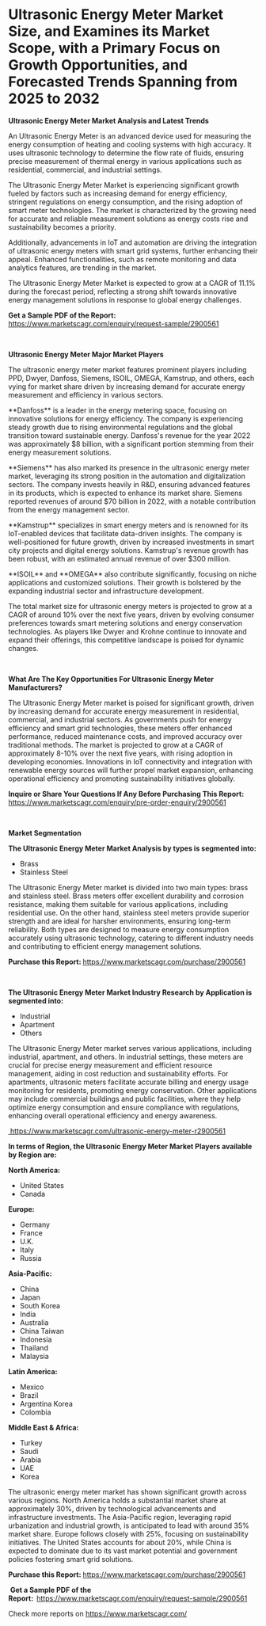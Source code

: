 <p><h1>Ultrasonic Energy Meter Market Size, and Examines its Market Scope, with a Primary Focus on Growth Opportunities, and Forecasted Trends Spanning from 2025 to 2032</h1></p><p><strong>Ultrasonic Energy Meter Market Analysis and Latest Trends</strong></p>
<p><p>An Ultrasonic Energy Meter is an advanced device used for measuring the energy consumption of heating and cooling systems with high accuracy. It uses ultrasonic technology to determine the flow rate of fluids, ensuring precise measurement of thermal energy in various applications such as residential, commercial, and industrial settings. </p><p>The Ultrasonic Energy Meter Market is experiencing significant growth fueled by factors such as increasing demand for energy efficiency, stringent regulations on energy consumption, and the rising adoption of smart meter technologies. The market is characterized by the growing need for accurate and reliable measurement solutions as energy costs rise and sustainability becomes a priority. </p><p>Additionally, advancements in IoT and automation are driving the integration of ultrasonic energy meters with smart grid systems, further enhancing their appeal. Enhanced functionalities, such as remote monitoring and data analytics features, are trending in the market. </p><p>The Ultrasonic Energy Meter Market is expected to grow at a CAGR of 11.1% during the forecast period, reflecting a strong shift towards innovative energy management solutions in response to global energy challenges.</p></p>
<p><strong>Get a Sample PDF of the Report:&nbsp;</strong> <a href="https://www.marketscagr.com/enquiry/request-sample/2900561?utm_campaign=2809&utm_medium=2&utm_source=Github&utm_content=ia&utm_term=16032025&utm_id=ultrasonic-energy-meter">https://www.marketscagr.com/enquiry/request-sample/2900561</a></p>
<p>&nbsp;</p>
<p><strong>Ultrasonic Energy Meter Major Market Players</strong></p>
<p><p>The ultrasonic energy meter market features prominent players including PPD, Dwyer, Danfoss, Siemens, ISOIL, OMEGA, Kamstrup, and others, each vying for market share driven by increasing demand for accurate energy measurement and efficiency in various sectors.</p><p>**Danfoss** is a leader in the energy metering space, focusing on innovative solutions for energy efficiency. The company is experiencing steady growth due to rising environmental regulations and the global transition toward sustainable energy. Danfoss's revenue for the year 2022 was approximately $8 billion, with a significant portion stemming from their energy measurement solutions.</p><p>**Siemens** has also marked its presence in the ultrasonic energy meter market, leveraging its strong position in the automation and digitalization sectors. The company invests heavily in R&D, ensuring advanced features in its products, which is expected to enhance its market share. Siemens reported revenues of around $70 billion in 2022, with a notable contribution from the energy management sector.</p><p>**Kamstrup** specializes in smart energy meters and is renowned for its IoT-enabled devices that facilitate data-driven insights. The company is well-positioned for future growth, driven by increased investments in smart city projects and digital energy solutions. Kamstrup's revenue growth has been robust, with an estimated annual revenue of over $300 million.</p><p>**ISOIL** and **OMEGA** also contribute significantly, focusing on niche applications and customized solutions. Their growth is bolstered by the expanding industrial sector and infrastructure development. </p><p>The total market size for ultrasonic energy meters is projected to grow at a CAGR of around 10% over the next five years, driven by evolving consumer preferences towards smart metering solutions and energy conservation technologies. As players like Dwyer and Krohne continue to innovate and expand their offerings, this competitive landscape is poised for dynamic changes.</p></p>
<p>&nbsp;</p>
<p><strong>What Are The Key Opportunities For Ultrasonic Energy Meter Manufacturers?</strong></p>
<p><p>The Ultrasonic Energy Meter market is poised for significant growth, driven by increasing demand for accurate energy measurement in residential, commercial, and industrial sectors. As governments push for energy efficiency and smart grid technologies, these meters offer enhanced performance, reduced maintenance costs, and improved accuracy over traditional methods. The market is projected to grow at a CAGR of approximately 8-10% over the next five years, with rising adoption in developing economies. Innovations in IoT connectivity and integration with renewable energy sources will further propel market expansion, enhancing operational efficiency and promoting sustainability initiatives globally.</p></p>
<p><strong>Inquire or Share Your Questions If Any Before Purchasing This Report:</strong> <a href="https://www.marketscagr.com/enquiry/pre-order-enquiry/2900561?utm_campaign=2809&utm_medium=2&utm_source=Github&utm_content=ia&utm_term=16032025&utm_id=ultrasonic-energy-meter">https://www.marketscagr.com/enquiry/pre-order-enquiry/2900561</a></p>
<p>&nbsp;</p>
<p><strong>Market Segmentation</strong></p>
<p><strong>The Ultrasonic Energy Meter Market Analysis by types is segmented into:</strong></p>
<p><ul><li>Brass</li><li>Stainless Steel</li></ul></p>
<p><p>The Ultrasonic Energy Meter market is divided into two main types: brass and stainless steel. Brass meters offer excellent durability and corrosion resistance, making them suitable for various applications, including residential use. On the other hand, stainless steel meters provide superior strength and are ideal for harsher environments, ensuring long-term reliability. Both types are designed to measure energy consumption accurately using ultrasonic technology, catering to different industry needs and contributing to efficient energy management solutions.</p></p>
<p><strong>Purchase this Report:&nbsp;</strong><a href="https://www.marketscagr.com/purchase/2900561?utm_campaign=2809&utm_medium=2&utm_source=Github&utm_content=ia&utm_term=16032025&utm_id=ultrasonic-energy-meter">https://www.marketscagr.com/purchase/2900561</a></p>
<p>&nbsp;</p>
<p><strong>The Ultrasonic Energy Meter Market Industry Research by Application is segmented into:</strong></p>
<p><ul><li>Industrial</li><li>Apartment</li><li>Others</li></ul></p>
<p><p>The Ultrasonic Energy Meter market serves various applications, including industrial, apartment, and others. In industrial settings, these meters are crucial for precise energy measurement and efficient resource management, aiding in cost reduction and sustainability efforts. For apartments, ultrasonic meters facilitate accurate billing and energy usage monitoring for residents, promoting energy conservation. Other applications may include commercial buildings and public facilities, where they help optimize energy consumption and ensure compliance with regulations, enhancing overall operational efficiency and energy awareness.</p></p>
<p><a href="https://www.marketscagr.com/ultrasonic-energy-meter-r2900561?utm_campaign=2809&utm_medium=2&utm_source=Github&utm_content=ia&utm_term=16032025&utm_id=ultrasonic-energy-meter">&nbsp;https://www.marketscagr.com/ultrasonic-energy-meter-r2900561</a></p>
<p><strong>In terms of Region, the Ultrasonic Energy Meter Market Players available by Region are:</strong></p>
<p>
    <p> <strong> North America: </strong>
        <ul>
            <li>United States</li>
            <li>Canada</li>
        </ul>
        </p> 
    <p> <strong> Europe: </strong>
        <ul>
            <li>Germany</li>
            <li>France</li>
            <li>U.K.</li>
            <li>Italy</li>
            <li>Russia</li>
        </ul>
        </p> 
    <p> <strong> Asia-Pacific: </strong>
        <ul>
            <li>China</li>
            <li>Japan</li>
            <li>South Korea</li>
            <li>India</li>
            <li>Australia</li>
            <li>China Taiwan</li>
            <li>Indonesia</li>
            <li>Thailand</li>
            <li>Malaysia</li>
        </ul>
        </p> 
    <p> <strong> Latin America: </strong>
        <ul>
            <li>Mexico</li>
            <li>Brazil</li>
            <li>Argentina Korea</li>
            <li>Colombia</li>
        </ul>
        </p> 
    <p> <strong> Middle East & Africa: </strong>
        <ul>
            <li>Turkey</li>
            <li>Saudi</li>
            <li>Arabia</li>
            <li>UAE</li>
            <li>Korea</li>
        </ul>
    </p>
    </p>
<p><p>The ultrasonic energy meter market has shown significant growth across various regions. North America holds a substantial market share at approximately 30%, driven by technological advancements and infrastructure investments. The Asia-Pacific region, leveraging rapid urbanization and industrial growth, is anticipated to lead with around 35% market share. Europe follows closely with 25%, focusing on sustainability initiatives. The United States accounts for about 20%, while China is expected to dominate due to its vast market potential and government policies fostering smart grid solutions.</p></p>
<p><strong>Purchase this Report: </strong><a href="https://www.marketscagr.com/purchase/2900561?utm_campaign=2809&utm_medium=2&utm_source=Github&utm_content=ia&utm_term=16032025&utm_id=ultrasonic-energy-meter">https://www.marketscagr.com/purchase/2900561</a></p>
<p>&nbsp;<strong>Get a Sample PDF of the Report:&nbsp;&nbsp;</strong><a href="https://www.marketscagr.com/enquiry/request-sample/2900561?utm_campaign=2809&utm_medium=2&utm_source=Github&utm_content=ia&utm_term=16032025&utm_id=ultrasonic-energy-meter">https://www.marketscagr.com/enquiry/request-sample/2900561</a></p>
<p><strong></strong></p>
<p>Check more reports on <a href="https://www.marketscagr.com/?utm_campaign=2809&utm_medium=2&utm_source=Github&utm_content=ia&utm_term=16032025&utm_id=ultrasonic-energy-meter">https://www.marketscagr.com/</a></p>